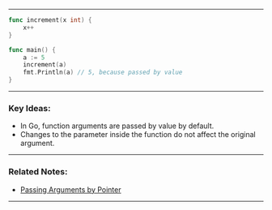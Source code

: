 
---

```go
func increment(x int) {
	x++
}

func main() {
	a := 5
	increment(a)
	fmt.Println(a) // 5, because passed by value
}
```

---
### Key Ideas:

- In Go, function arguments are passed by value by default.
- Changes to the parameter inside the function do not affect the original argument.

---
### Related Notes:

- [Passing Arguments by Pointer](Passing%20Arguments%20by%20Pointer.md)

---